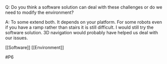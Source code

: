 Q: Do you think a software solution can deal with these challenges or do we need to modify the environment?

A: To some extend both. It depends on your platform. For some robots even if you have a ramp rather than stairs it is still difficult. I would still try the software solution. 3D navigation would probably have helped us deal with our issues.

[[Software]]
[[Environment]]

#P6 